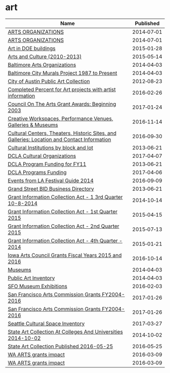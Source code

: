 # art

Name | Published
---- | ---------
[ARTS ORGANIZATIONS](../datasets/vwis-5pa9.md) | 2014&#x2011;07&#x2011;01
[ARTS ORGANIZATIONS](../datasets/vwis-5pa9.md) | 2014&#x2011;07&#x2011;01
[Art in DOE buildings](../datasets/8a4n-zmpj.md) | 2015&#x2011;01&#x2011;28
[Arts and Culture (2010-2013)](../datasets/s9kh-t3xq.md) | 2015&#x2011;05&#x2011;14
[Baltimore Arts Organizations](../datasets/r4ur-u5nm.md) | 2014&#x2011;04&#x2011;03
[Baltimore City Murals Project 1987 to Present](../datasets/zqh4-9ud5.md) | 2014&#x2011;04&#x2011;03
[City of Austin Public Art Collection](../datasets/yqxj-7evp.md) | 2012&#x2011;08&#x2011;23
[Completed Percent for Art projects with artist information](../datasets/gzdv-qiga.md) | 2016&#x2011;02&#x2011;26
[Council On The Arts Grant Awards: Beginning 2003](../datasets/5q72-7g66.md) | 2017&#x2011;01&#x2011;24
[Creative Workspaces, Performance Venues, Galleries & Museums](../datasets/qxfh-ycp7.md) | 2016&#x2011;11&#x2011;14
[Cultural Centers, Theaters, Historic Sites, and Galleries: Location and Contact Information](../datasets/vdjf-if28.md) | 2016&#x2011;09&#x2011;30
[Cultural Institutions by block and lot](../datasets/733r-da8r.md) | 2013&#x2011;06&#x2011;21
[DCLA Cultural Organizations](../datasets/u35m-9t32.md) | 2017&#x2011;04&#x2011;07
[DCLA Program Funding for FY11](../datasets/rskq-5bfv.md) | 2013&#x2011;06&#x2011;21
[DCLA Programs Funding](../datasets/y6fv-k6p7.md) | 2017&#x2011;04&#x2011;06
[Events from LA Festival Guide 2014](../datasets/acy8-72w9.md) | 2016&#x2011;09&#x2011;09
[Grand Street BID Business Directory](../datasets/656a-faqy.md) | 2013&#x2011;06&#x2011;21
[Grant Information Collection Act - 1 3rd Quarter 10-8-2014](../datasets/wxdj-p68s.md) | 2014&#x2011;10&#x2011;14
[Grant Information Collection Act - 1st Quarter 2015](../datasets/rxtg-dp75.md) | 2015&#x2011;04&#x2011;15
[Grant Information Collection Act - 2nd Quarter 2015](../datasets/8gc6-dfne.md) | 2015&#x2011;07&#x2011;13
[Grant Information Collection Act - 4th Quarter - 2014](../datasets/nzqn-upe6.md) | 2015&#x2011;01&#x2011;21
[Iowa Arts Council Grants Fiscal Years 2015 and 2016](../datasets/kt8m-rwtb.md) | 2016&#x2011;10&#x2011;14
[Museums](../datasets/8hgq-9pi6.md) | 2014&#x2011;04&#x2011;03
[Public Art Inventory](../datasets/5xsg-uc29.md) | 2014&#x2011;04&#x2011;03
[SFO Museum Exhibitions](../datasets/bjtz-s8v8.md) | 2016&#x2011;02&#x2011;03
[San Francisco Arts Commission Grants FY2004-2016](../datasets/mxvq-mfs5.md) | 2017&#x2011;01&#x2011;26
[San Francisco Arts Commission Grants FY2004-2016](../datasets/mxvq-mfs5.md) | 2017&#x2011;01&#x2011;26
[Seattle Cultural Space Inventory](../datasets/vsxr-aydq.md) | 2017&#x2011;03&#x2011;27
[State Art Collection At Colleges And Universities 2014-10-02](../datasets/eae8-g7j8.md) | 2014&#x2011;10&#x2011;02
[State Art Collection Published 2016-05-25](../datasets/xx9k-ku4q.md) | 2016&#x2011;05&#x2011;25
[WA ARTS grants impact](../datasets/h95v-nqyw.md) | 2016&#x2011;03&#x2011;09
[WA ARTS grants impact](../datasets/h95v-nqyw.md) | 2016&#x2011;03&#x2011;09

